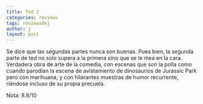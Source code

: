 ```yaml
---
title: Ted 2
categories: reviews
tags: reviewsdej
author: j
layout: post
---
```


Se dice que las segundas partes nunca son buenas. Pues bien, la segunda parte de ted no solo supera a la primera sino que se le mea en la cara. Verdadera obra de arte de la comedia, con escenas que son la polla como cuando parodian la escena de avistamiento de dinosaurios de Jurassic Park pero con marihuana, y con hilarantes muestras de humor recurrente, riéndose incluso de su propia precuela.

Nota: 8.8/10
